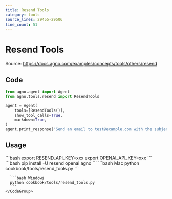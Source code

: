 ```yaml
---
title: Resend Tools
category: tools
source_lines: 29455-29506
line_count: 51
---
```


# Resend Tools
Source: https://docs.agno.com/examples/concepts/tools/others/resend



## Code

```python cookbook/tools/resend_tools.py
from agno.agent import Agent
from agno.tools.resend import ResendTools

agent = Agent(
    tools=[ResendTools()],
    show_tool_calls=True,
    markdown=True,
)
agent.print_response("Send an email to test@example.com with the subject 'Test Email'")
```

## Usage

<Steps>
  <Snippet file="create-venv-step.mdx" />

  <Step title="Set your API key">
    ```bash
    export RESEND_API_KEY=xxx
    export OPENAI_API_KEY=xxx
    ```
  </Step>

  <Step title="Install libraries">
    ```bash
    pip install -U resend openai agno
    ```
  </Step>

  <Step title="Run Agent">
    <CodeGroup>
      ```bash Mac
      python cookbook/tools/resend_tools.py
      ```

      ```bash Windows
      python cookbook/tools/resend_tools.py
      ```
    </CodeGroup>
  </Step>
</Steps>


